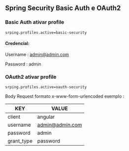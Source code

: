 ## Spring Security Basic Auth e OAuth2

### Basic Auth ativar profile
```
srping.profiles.active=basic-security
```
#### Credencial: 

Username : admin@admin.com

Password : admin


### OAuth2 ativar profile 
```
srping.profiles.active=oauth-security
```

Body Request formato x-www-form-urlencoded  exemplo :

| KEY        | VALUE           |
|------------|-----------------|
| client     | angular         |
| username   | admin@admin.com |
| password   | admin           |
| grant_type | password        |